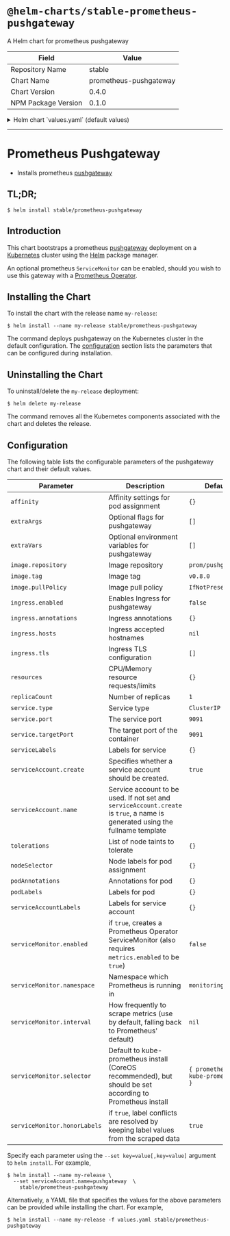 # `@helm-charts/stable-prometheus-pushgateway`

A Helm chart for prometheus pushgateway

| Field               | Value                  |
| ------------------- | ---------------------- |
| Repository Name     | stable                 |
| Chart Name          | prometheus-pushgateway |
| Chart Version       | 0.4.0                  |
| NPM Package Version | 0.1.0                  |

<details>

<summary>Helm chart `values.yaml` (default values)</summary>

```yaml
# Default values for prometheus-pushgateway.
# This is a YAML-formatted file.
# Declare variables to be passed into your templates.
image:
  repository: prom/pushgateway
  tag: v0.8.0
  pullPolicy: IfNotPresent

service:
  type: ClusterIP
  port: 9091
  targetPort: 9091

# Optional pod annotations
podAnnotations: {}

# Optional pod labels
podLabels: {}

# Optional service labels
serviceLabels: {}

# Optional serviceAccount labels
serviceAccountLabels: {}

# Optional additional arguments
extraArgs: []

# Optional additional environment variables
extraVars: []

resources:
  {}
  # We usually recommend not to specify default resources and to leave this as a conscious
  # choice for the user. This also increases chances charts run on environments with little
  # resources, such as Minikube. If you do want to specify resources, uncomment the following
  # lines, adjust them as necessary, and remove the curly braces after 'resources:'.
  # limits:
  #   cpu: 200m
  #    memory: 50Mi
  # requests:
  #   cpu: 100m
  #   memory: 30Mi

serviceAccount:
  # Specifies whether a ServiceAccount should be created
  create: true
  # The name of the ServiceAccount to use.
  # If not set and create is true, a name is generated using the fullname template
  name:

## Configure ingress resource that allow you to access the
## pushgateway installation. Set up the URL
## ref: http://kubernetes.io/docs/user-guide/ingress/
##
ingress:
  ## Enable Ingress.
  ##
  enabled:
    false
    ## Annotations.
    ##
    # annotations:
    #   kubernetes.io/ingress.class: nginx
    #   kubernetes.io/tls-acme: 'true'
    ## Hostnames.
    ## Must be provided if Ingress is enabled.
    ##
    # hosts:
    #   - pushgateway.domain.com
    ## TLS configuration.
    ## Secrets must be manually created in the namespace.
    ##
    # tls:
    #   - secretName: pushgateway-tls
    #     hosts:
    #       - pushgateway.domain.com

tolerations:
  {}
  # - effect: NoSchedule
  #   operator: Exists

## Node labels for pushgateway pod assignment
## Ref: https://kubernetes.io/docs/user-guide/node-selection/
##
nodeSelector: {}

replicaCount: 1

## Affinity for pod assignment
## Ref: https://kubernetes.io/docs/concepts/configuration/assign-pod-node/#affinity-and-anti-affinity
affinity: {}

# Enable this if you're using https://github.com/coreos/prometheus-operator
serviceMonitor:
  enabled: false
  namespace: monitoring
  # fallback to the prometheus default unless specified
  # interval: 10s
  ## Defaults to what's used if you follow CoreOS [Prometheus Install Instructions](https://github.com/helm/charts/tree/master/stable/prometheus-operator#tldr)
  ## [Prometheus Selector Label](https://github.com/helm/charts/tree/master/stable/prometheus-operator#prometheus-operator-1)
  ## [Kube Prometheus Selector Label](https://github.com/helm/charts/tree/master/stable/prometheus-operator#exporters)
  selector:
    prometheus: kube-prometheus
  # Retain the job and instance labels of the metrics pushed to the Pushgateway
  # [Scraping Pushgateway](https://github.com/prometheus/pushgateway#configure-the-pushgateway-as-a-target-to-scrape)
  honorLabels: true
```

</details>

---

# Prometheus Pushgateway

- Installs prometheus [pushgateway](https://github.com/prometheus/pushgateway)

## TL;DR;

```console
$ helm install stable/prometheus-pushgateway
```

## Introduction

This chart bootstraps a prometheus [pushgateway](http://github.com/prometheus/pushgateway) deployment on a [Kubernetes](http://kubernetes.io) cluster using the [Helm](https://helm.sh) package manager.

An optional prometheus `ServiceMonitor` can be enabled, should you wish to use this gateway with a [Prometheus Operator](https://github.com/coreos/prometheus-operator).

## Installing the Chart

To install the chart with the release name `my-release`:

```console
$ helm install --name my-release stable/prometheus-pushgateway
```

The command deploys pushgateway on the Kubernetes cluster in the default configuration. The [configuration](#configuration) section lists the parameters that can be configured during installation.

## Uninstalling the Chart

To uninstall/delete the `my-release` deployment:

```console
$ helm delete my-release
```

The command removes all the Kubernetes components associated with the chart and deletes the release.

## Configuration

The following table lists the configurable parameters of the pushgateway chart and their default values.

| Parameter                    | Description                                                                                                                   | Default                           |
| ---------------------------- | ----------------------------------------------------------------------------------------------------------------------------- | --------------------------------- |
| `affinity`                   | Affinity settings for pod assignment                                                                                          | `{}`                              |
| `extraArgs`                  | Optional flags for pushgateway                                                                                                | `[]`                              |
| `extraVars`                  | Optional environment variables for pushgateway                                                                                | `[]`                              |
| `image.repository`           | Image repository                                                                                                              | `prom/pushgateway`                |
| `image.tag`                  | Image tag                                                                                                                     | `v0.8.0`                          |
| `image.pullPolicy`           | Image pull policy                                                                                                             | `IfNotPresent`                    |
| `ingress.enabled`            | Enables Ingress for pushgateway                                                                                               | `false`                           |
| `ingress.annotations`        | Ingress annotations                                                                                                           | `{}`                              |
| `ingress.hosts`              | Ingress accepted hostnames                                                                                                    | `nil`                             |
| `ingress.tls`                | Ingress TLS configuration                                                                                                     | `[]`                              |
| `resources`                  | CPU/Memory resource requests/limits                                                                                           | `{}`                              |
| `replicaCount`               | Number of replicas                                                                                                            | `1`                               |
| `service.type`               | Service type                                                                                                                  | `ClusterIP`                       |
| `service.port`               | The service port                                                                                                              | `9091`                            |
| `service.targetPort`         | The target port of the container                                                                                              | `9091`                            |
| `serviceLabels`              | Labels for service                                                                                                            | `{}`                              |
| `serviceAccount.create`      | Specifies whether a service account should be created.                                                                        | `true`                            |
| `serviceAccount.name`        | Service account to be used. If not set and `serviceAccount.create` is `true`, a name is generated using the fullname template |                                   |
| `tolerations`                | List of node taints to tolerate                                                                                               | `{}`                              |
| `nodeSelector`               | Node labels for pod assignment                                                                                                | `{}`                              |
| `podAnnotations`             | Annotations for pod                                                                                                           | `{}`                              |
| `podLabels`                  | Labels for pod                                                                                                                | `{}`                              |
| `serviceAccountLabels`       | Labels for service account                                                                                                    | `{}`                              |
| `serviceMonitor.enabled`     | if `true`, creates a Prometheus Operator ServiceMonitor (also requires `metrics.enabled` to be `true`)                        | `false`                           |
| `serviceMonitor.namespace`   | Namespace which Prometheus is running in                                                                                      | `monitoring`                      |
| `serviceMonitor.interval`    | How frequently to scrape metrics (use by default, falling back to Prometheus' default)                                        | `nil`                             |
| `serviceMonitor.selector`    | Default to kube-prometheus install (CoreOS recommended), but should be set according to Prometheus install                    | `{ prometheus: kube-prometheus }` |
| `serviceMonitor.honorLabels` | if `true`, label conflicts are resolved by keeping label values from the scraped data                                         | `true`                            |

Specify each parameter using the `--set key=value[,key=value]` argument to `helm install`. For example,

```console
$ helm install --name my-release \
  --set serviceAccount.name=pushgateway  \
    stable/prometheus-pushgateway
```

Alternatively, a YAML file that specifies the values for the above parameters can be provided while installing the chart. For example,

```console
$ helm install --name my-release -f values.yaml stable/prometheus-pushgateway
```
